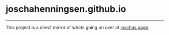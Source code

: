 # joschahenningsen.github.io
---
This project is a direct mirror of whats going on over at [joschas.page](https://www.joschas.page).
